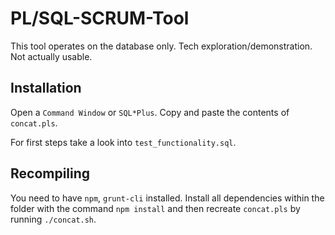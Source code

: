 # PL/SQL-SCRUM-Tool

This tool operates on the database only. Tech exploration/demonstration. Not actually usable.

## Installation

Open a `Command Window` or `SQL*Plus`. Copy and paste the contents of `concat.pls`.

For first steps take a look into `test_functionality.sql`.

## Recompiling

You need to have `npm`, `grunt-cli` installed. Install all dependencies
within the folder with the command `npm install` and then recreate `concat.pls` by running `./concat.sh`.
